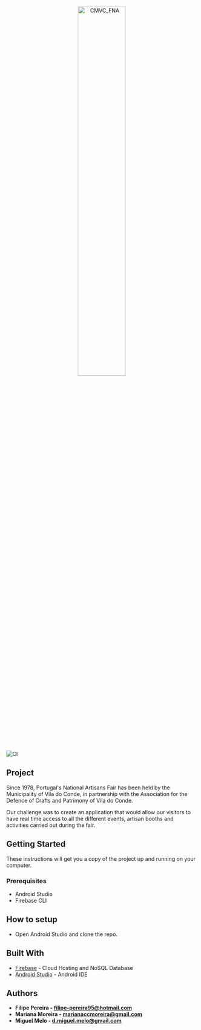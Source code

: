 <p align="center">
  <br>
  <img src="https://cdn.discordapp.com/attachments/686318373960679451/717016768576487424/Logo_vf.png" alt="CMVC_FNA" width="50%" height="50%">
  <br>
</p>

![CI](https://github.com/ESMAPP/Artesanato_2.0_Android/workflows/CI/badge.svg?branch=dev)

## Project

Since 1978, Portugal's National Artisans Fair has been held by the Municipality of Vila do Conde, in partnership with the Association for the Defence of Crafts and Patrimony of Vila do Conde.

Our challenge was to create an application that would allow our visitors to have real time access to all the different events, artisan booths and activities carried out during the fair.


## Getting Started

These instructions will get you a copy of the project up and running on your computer.


### Prerequisites

* Android Studio
* Firebase CLI


## How to setup
* Open Android Studio and clone the repo. 

## Built With

* [Firebase](https://firebase.google.com/) - Cloud Hosting and NoSQL Database
* [Android Studio](https://developer.android.com/studio) - Android IDE


## Authors
* **Filipe Pereira - filipe-pereira95@hotmail.com**
* **Mariana Moreira - marianaccmoreira@gmail.com**
* **Miguel Melo - d.miguel.melo@gmail.com**

